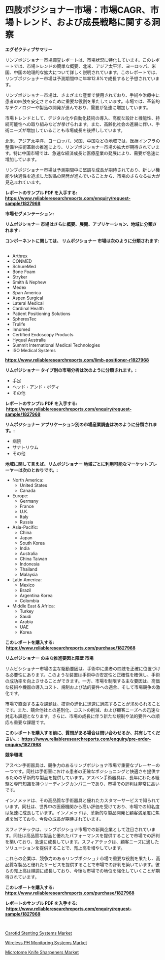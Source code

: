 <p><h1>四肢ポジショナー市場：市場CAGR、市場トレンド、および成長戦略に関する洞察</h1></p><p><strong>エグゼクティブサマリー</strong></p>
<p><p>リンブポジショナー市場調査レポートは、市場状況に特化しています。このレポートでは、市場トレンドの簡単な概要、北米、アジア太平洋、ヨーロッパ、米国、中国の地理的な拡大について詳しく説明されています。このレポートでは、リンブポジショナー市場は予測期間中に年率12.8%で成長すると予想されています。</p><p>リンブポジショナー市場は、さまざまな産業で使用されており、手術や治療中に患者の四肢を安定させるために重要な役割を果たしています。市場では、革新的なテクノロジーや製品の開発が進んでおり、需要が急速に増加しています。</p><p>市場トレンドとして、デジタル化や自動化技術の導入、高度な設計と機能性、持続可能性への取り組みなどが挙げられます。また、高齢化社会の進展に伴い、手術ニーズが増加していることも市場成長を後押ししています。</p><p>北米、アジア太平洋、ヨーロッパ、米国、中国などの地域では、医療インフラの整備や技術革新の推進により、リンブポジショナー市場の拡大が期待されています。特に中国市場では、急速な経済成長と医療産業の発展により、需要が急速に増加しています。</p><p>リンブポジショナー市場は予測期間中に堅調な成長が期待されており、新しい機能や快適性を追求した製品の開発が進んでいることから、市場のさらなる拡大が見込まれています。</p></p>
<p><strong>レポートのサンプル PDF を入手する: <a href="https://www.reliableresearchreports.com/enquiry/request-sample/1827968">https://www.reliableresearchreports.com/enquiry/request-sample/1827968</a></strong></p>
<p><strong>市場セグメンテーション:</strong></p>
<p><strong> リムポジショナー 市場はさらに概要、展開、アプリケーション、地域に分類されます :</strong></p>
<p><strong>コンポーネントに関しては、 リムポジショナー 市場は次のように分類されます: &nbsp;</strong></p>
<p><ul><li>Arthrex</li><li>CONMED</li><li>SchureMed</li><li>Bone Foam</li><li>Stryker</li><li>Smith & Nephew</li><li>Medex</li><li>Span America</li><li>Aspen Surgical</li><li>Lateral Medical</li><li>Cardinal Health</li><li>Patient Positioning Solutions</li><li>SpheresTec</li><li>Trulife</li><li>Innomed</li><li>Certified Endoscopy Products</li><li>Hyqual Australia</li><li>Summit International Medical Technologies</li><li>ISO Medical Systems</li></ul></p>
<p><strong><a href="https://www.reliableresearchreports.com/limb-positioner-r1827968">https://www.reliableresearchreports.com/limb-positioner-r1827968</a></strong></p>
<p><strong> リムポジショナー タイプ別の市場分析は次のように分類されます。:</strong></p>
<p><ul><li>手足</li><li>ヘッド・アンド・ボディ</li><li>その他</li></ul></p>
<p><strong>レポートのサンプル PDF を入手する: &nbsp;<a href="https://www.reliableresearchreports.com/enquiry/request-sample/1827968">https://www.reliableresearchreports.com/enquiry/request-sample/1827968</a></strong></p>
<p><strong> リムポジショナー アプリケーション別の市場産業調査は次のように分類されます。:</strong></p>
<p><ul><li>病院</li><li>サナトリウム</li><li>その他</li></ul></p>
<p><strong>地域に関して言えば、リムポジショナー 地域ごとに利用可能なマーケットプレーヤーは次のとおりです。:</strong></p>
<p><ul>
    <li>
        North America:
        <ul>
            <li>United States</li>
            <li>Canada</li>
        </ul>
    </li>
    <li>
        Europe:
        <ul>
            <li>Germany</li>
            <li>France</li>
            <li>U.K.</li>
            <li>Italy</li>
            <li>Russia</li>
        </ul>
    </li>
    <li>
        Asia-Pacific:
        <ul>
            <li>China</li>
            <li>Japan</li>
            <li>South Korea</li>
            <li>India</li>
            <li>Australia</li>
            <li>China Taiwan</li>
            <li>Indonesia</li>
            <li>Thailand</li>
            <li>Malaysia</li>
        </ul>
    </li>
    <li>
        Latin America:
        <ul>
            <li>Mexico</li>
            <li>Brazil</li>
            <li>Argentina Korea</li>
            <li>Colombia</li>
        </ul>
    </li>
    <li>
        Middle East & Africa:
        <ul>
            <li>Turkey</li>
            <li>Saudi</li>
            <li>Arabia</li>
            <li>UAE</li>
            <li>Korea</li>
        </ul>
    </li>
    </ul></p>
<p><strong>このレポートを購入する: &nbsp;<a href="https://www.reliableresearchreports.com/purchase/1827968">https://www.reliableresearchreports.com/purchase/1827968</a></strong></p>
<p><strong>リムポジショナー の主な推進要因と障壁 市場</strong></p>
<p><p>リムビシショナー市場の主な駆動要因は、手術中に患者の四肢を正確に位置づける必要性にあります。このような装置は手術中の安定性と正確性を確保し、手術の成功率を向上させることができます。一方、市場を制限する主な要因は、高価な技術や機器の導入コスト、規制および法的要件への適合、そして市場競争の激化です。</p><p>市場で直面する主な課題は、技術の進化に迅速に適応することが求められることです。また、競合他社との差別化、コストの削減、および顧客ニーズへの迅速な対応も課題となります。さらに、市場の成長に伴う新たな規制や法的要件への順応も重要な課題です。</p></p>
<p><strong>このレポートを購入する前に、質問がある場合は問い合わせるか、共有してください。:&nbsp; <a href="https://www.reliableresearchreports.com/enquiry/pre-order-enquiry/1827968">https://www.reliableresearchreports.com/enquiry/pre-order-enquiry/1827968</a></strong></p>
<p><strong>競争環境</strong></p>
<p><p>アスペン手術器具は、競争力のあるリンブポジショナ市場で重要なプレーヤーの一つです。同社は手術室における患者の正確なポジショニングと快適さを提供するための革新的な製品を提供しています。アスペン手術器具は、長年にわたる経験と専門知識を持つリーディングカンパニーであり、市場での評判は非常に高いです。</p><p>インノメッドは、その高品質な手術器具と優れたカスタマーサービスで知られています。同社は、世界中の医療機関から高い評価を受けており、市場での知名度は急速に成長しています。インノメッドは、革新的な製品開発と顧客満足度に焦点を当てており、今後の成長が期待されています。</p><p>スフィアテックは、リンブポジショナ市場での新興企業として注目されています。同社は高品質な製品と優れたパフォーマンスを提供することで市場での評判を築いており、急速に成長しています。スフィアテックは、顧客ニーズに適したソリューションを提供することで、売上高を増やしています。</p><p>これらの企業は、競争力のあるリンブポジショナ市場で重要な役割を果たし、高品質な製品と優れたサービスを提供することで市場での評判を築いています。彼らの売上高は順調に成長しており、今後も市場での地位を強化していくことが期待されています。</p></p>
<p><strong>このレポートを購入する: &nbsp; <a href="https://www.reliableresearchreports.com/purchase/1827968">https://www.reliableresearchreports.com/purchase/1827968</a></strong></p>
<p><strong>レポートのサンプル PDF を入手する: &nbsp;<a href="https://www.reliableresearchreports.com/enquiry/request-sample/1827968">https://www.reliableresearchreports.com/enquiry/request-sample/1827968</a></strong><strong></strong></p>
<p>&nbsp;</p>
<p><p><a href="https://thundering-castanet-c65.notion.site/Carotid-Stenting-Systems-Market-Furnishes-Information-on-Market-Share-Market-Trends-and-Market-Gro-0287991b7f5a4b73aa2debf4cf0efcf2">Carotid Stenting Systems Market</a></p><p><a href="https://bubble-tree-ea4.notion.site/Analyzing-Wireless-PH-Monitoring-Systems-Market-Global-Industry-Perspective-and-Forecast-2024-to-2-9f92a78eaab24b55a0b0c420f4150c5e">Wireless PH Monitoring Systems Market</a></p><p><a href="https://bubble-tree-ea4.notion.site/Microtome-Knife-Sharpeners-Market-Insight-Market-Trends-Growth-Forecasted-from-2024-TO-2031-3b7a90d9e73d4bcbb7c56c1388815f30">Microtome Knife Sharpeners Market</a></p></p>